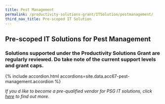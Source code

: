 ```yaml
---
title: Pest Management
permalink: /productivity-solutions-grant/ITSolution/pestmanagement/
third_nav_title: Pre-scoped IT Solution
---
```


## Pre-scoped IT Solutions for Pest Management

### Solutions supported under the Productivity Solutions Grant are regularly reviewed. Do take note of the current support levels and grant caps.

{% include accordion.html accordions=site.data.acc67-pest-management.accordion %}

*If you d like to become a pre-qualified vendor for PSG IT solutions, click <a target='_blank' href='https://www.imda.gov.sg/icmvendors' >here</a> to find out more.*


